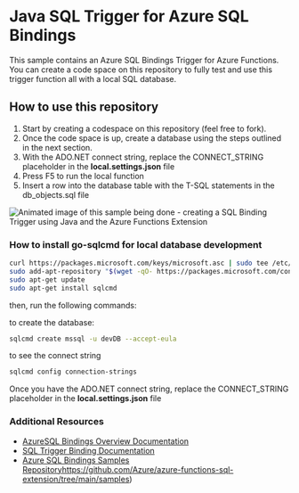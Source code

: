# Java SQL Trigger for Azure SQL Bindings

This sample contains an Azure SQL Bindings Trigger for Azure Functions. You can create a code space on this repository to fully test and use this trigger function all with a local SQL database.

## How to use this repository

1. Start by creating a codespace on this repository (feel free to fork). 
2. Once the code space is up, create a database using the steps outlined in the next section.
3. With the ADO.NET connect string, replace the CONNECT_STRING placeholder in the **local.settings.json** file
4. Press F5 to run the local function
5. Insert a row into the database table with the T-SQL statements in the db_objects.sql file

![Animated image of this sample being done - creating a SQL Binding Trigger using Java and the Azure Functions Extension](../media/javaTrigger1.gif)
 
### How to install go-sqlcmd for local database development

```BASH
curl https://packages.microsoft.com/keys/microsoft.asc | sudo tee /etc/apt/trusted.gpg.d/microsoft.asc
sudo add-apt-repository "$(wget -qO- https://packages.microsoft.com/config/ubuntu/20.04/prod.list)"
sudo apt-get update
sudo apt-get install sqlcmd
```

then, run the following commands:

to create the database:

```BASH
sqlcmd create mssql -u devDB --accept-eula
```

to see the connect string

```BASH
sqlcmd config connection-strings
```

Once you have the ADO.NET connect string, replace the CONNECT_STRING placeholder in the **local.settings.json** file

### Additional Resources

- [AzureSQL Bindings Overview Documentation](https://learn.microsoft.com/azure/azure-functions/functions-bindings-azure-sql?tabs=in-process%2Cextensionv4&pivots=programming-language-csharp)
- [SQL Trigger Binding Documentation](https://learn.microsoft.com/azure/azure-functions/functions-bindings-azure-sql-trigger?tabs=isolated-process%2Cportal&pivots=programming-language-java)
- [Azure SQL Bindings Samples Repository](https://github.com/Azure/azure-functions-sql-extension/tree/main/samples)https://github.com/Azure/azure-functions-sql-extension/tree/main/samples)
